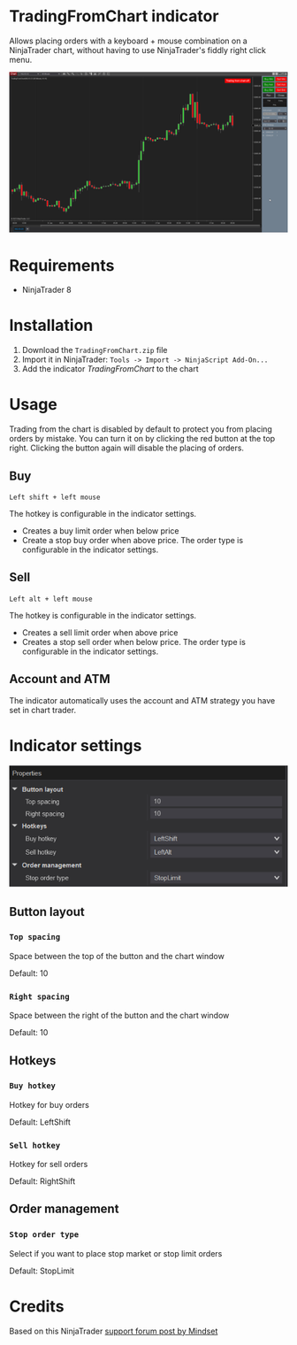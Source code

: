 # TradingFromChart indicator
Allows placing orders with a keyboard + mouse combination on a NinjaTrader chart, without having to use NinjaTrader's fiddly right click menu.

![example_gif](TradingFromChartExample.gif)

# Requirements
- NinjaTrader 8

# Installation
1. Download the `TradingFromChart.zip` file 
2. Import it in NinjaTrader: `Tools -> Import -> NinjaScript Add-On...`
3. Add the indicator *TradingFromChart* to the chart

# Usage
Trading from the chart is disabled by default to protect you from placing orders by mistake. You can turn it on by clicking the red button at the top right. Clicking the button again will disable the placing of orders.
## Buy
```
Left shift + left mouse
```
The hotkey is configurable in the indicator settings.
- Creates a buy limit order when below price
- Create a stop buy order when above price. The order type is configurable in the indicator settings.

## Sell
```
Left alt + left mouse
```
The hotkey is configurable in the indicator settings.
- Creates a sell limit order when above price
- Creates a stop sell order when below price. The order type is configurable in the indicator settings.

## Account and ATM
The indicator automatically uses the account and ATM strategy you have set in chart trader.

# Indicator settings
![indicator_settings](indicator_settings.png)
## Button layout
### `Top spacing`

Space between the top of the button and the chart window

Default: 10

### `Right spacing`

Space between the right of the button and the chart window

Default: 10

## Hotkeys
### `Buy hotkey`
Hotkey for buy orders

Default: LeftShift
### `Sell hotkey`
Hotkey for sell orders

Default: RightShift
## Order management
### `Stop order type`
Select if you want to place stop market or stop limit orders

Default: StopLimit

# Credits
Based on this NinjaTrader [support forum post by Mindset](https://ninjatrader.com/support/forum/forum/suggestions-and-feedback/suggestions-and-feedback-aa/1145221-chart-trading-from-charts-with-one-click?p=1206610#post1206610)
